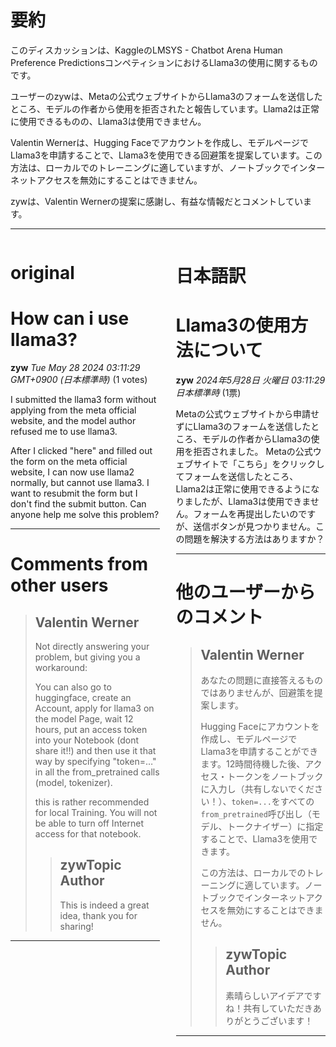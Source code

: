 # 要約 
このディスカッションは、KaggleのLMSYS - Chatbot Arena Human Preference PredictionsコンペティションにおけるLlama3の使用に関するものです。

ユーザーのzywは、Metaの公式ウェブサイトからLlama3のフォームを送信したところ、モデルの作者から使用を拒否されたと報告しています。Llama2は正常に使用できるものの、Llama3は使用できません。

Valentin Wernerは、Hugging Faceでアカウントを作成し、モデルページでLlama3を申請することで、Llama3を使用できる回避策を提案しています。この方法は、ローカルでのトレーニングに適していますが、ノートブックでインターネットアクセスを無効にすることはできません。

zywは、Valentin Wernerの提案に感謝し、有益な情報だとコメントしています。


---


<style>
.column-left{
  float: left;
  width: 47.5%;
  text-align: left;
}
.column-right{
  float: right;
  width: 47.5%;
  text-align: left;
}
.column-one{
  float: left;
  width: 100%;
  text-align: left;
}
</style>


<div class="column-left">

# original

# How can i use llama3?

**zyw** *Tue May 28 2024 03:11:29 GMT+0900 (日本標準時)* (1 votes)

I submitted the llama3 form without applying from the meta official website, and the model author refused me to use llama3. 

After I clicked "here" and filled out the form on the meta official website, I can now use llama2 normally, but cannot use llama3. I want to resubmit the form but I don't find the submit button. Can anyone help me solve this problem?



---

 # Comments from other users

> ## Valentin Werner
> 
> Not directly answering your problem, but giving you a workaround:
> 
> You can also go to huggingface, create an Account, apply for llama3 on the model Page, wait 12 hours, put an access token into your Notebook (dont share it!!) and then use it that way by specifying "token=…" in all the from_pretrained calls (model, tokenizer).
> 
> this is rather recommended for local Training. You will not be able to turn off Internet access for that notebook.
> 
> 
> 
> > ## zywTopic Author
> > 
> > This is indeed a great idea, thank you for sharing!
> > 
> > 
> > 


---



</div>
<div class="column-right">

# 日本語訳

# Llama3の使用方法について

**zyw** *2024年5月28日 火曜日 03:11:29 日本標準時* (1票)

Metaの公式ウェブサイトから申請せずにLlama3のフォームを送信したところ、モデルの作者からLlama3の使用を拒否されました。
Metaの公式ウェブサイトで「こちら」をクリックしてフォームを送信したところ、Llama2は正常に使用できるようになりましたが、Llama3は使用できません。フォームを再提出したいのですが、送信ボタンが見つかりません。この問題を解決する方法はありますか？

---
# 他のユーザーからのコメント

> ## Valentin Werner
> 
> あなたの問題に直接答えるものではありませんが、回避策を提案します。
> 
> Hugging Faceにアカウントを作成し、モデルページでLlama3を申請することができます。12時間待機した後、アクセス・トークンをノートブックに入力し（共有しないでください！）、`token=...`をすべての`from_pretrained`呼び出し（モデル、トークナイザー）に指定することで、Llama3を使用できます。
> 
> この方法は、ローカルでのトレーニングに適しています。ノートブックでインターネットアクセスを無効にすることはできません。
> 
> 
> > ## zywTopic Author
> > 
> > 素晴らしいアイデアですね！共有していただきありがとうございます！
> > 
> > 
> > 
---



</div>